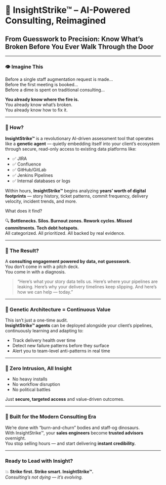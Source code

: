 
# 🚀 InsightStrike™ – AI-Powered Consulting, Reimagined

## From Guesswork to Precision: Know What’s Broken Before You Ever Walk Through the Door

---

### 👁️ Imagine This

Before a single staff augmentation request is made…  
Before the first meeting is booked…  
Before a dime is spent on traditional consulting...  

**You already know where the fire is.**  
You already know what’s broken.  
You already know how to fix it.

---

### 🧠 How?

**InsightStrike™** is a revolutionary AI-driven assessment tool that operates like a **genetic agent** — quietly embedding itself into your client’s ecosystem through secure, read-only access to existing data platforms like:

- ✅ JIRA  
- ✅ Confluence  
- ✅ GitHub/GitLab  
- ✅ Jenkins Pipelines  
- ✅ Internal databases or logs  

Within hours, **InsightStrike™** begins analyzing **years’ worth of digital footprints** — story history, ticket patterns, commit frequency, delivery velocity, incident trends, and more.

What does it find?

🔍 **Bottlenecks. Silos. Burnout zones. Rework cycles. Missed commitments. Tech debt hotspots.**  
All categorized. All prioritized. All backed by real evidence.

---

### 🎯 The Result?

A **consulting engagement powered by data, not guesswork.**  
You don’t come in with a pitch deck.  
You come in with a diagnosis.

> “Here’s what your story data tells us. Here’s where your pipelines are leaking. Here’s why your delivery timelines keep slipping. And here’s how we can help — today.”

---

### 🧬 Genetic Architecture = Continuous Value

This isn’t just a one-time audit.  
**InsightStrike™ agents** can be deployed alongside your client’s pipelines, continuously learning and adapting to:

- Track delivery health over time  
- Detect new failure patterns before they surface  
- Alert you to team-level anti-patterns in real time  

---

### 🔐 Zero Intrusion, All Insight

- No heavy installs  
- No workflow disruption  
- No political battles  

Just **secure, targeted access** and value-driven outcomes.

---

### 💼 Built for the Modern Consulting Era

We’re done with “burn-and-churn” bodies and staff-og dinosaurs.  
With InsightStrike™, your **sales engineers** become **trusted advisors** overnight.  
You stop selling hours — and start delivering **instant credibility.**

---

### Ready to Lead with Insight?

💥 **Strike first. Strike smart. InsightStrike™.**  
_Consulting’s not dying — it’s evolving._
